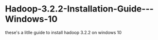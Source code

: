 # Hadoop-3.2.2-Installation-Guide---Windows-10
these's a litlle guide to install  hadoop 3.2.2 on windows 10 
